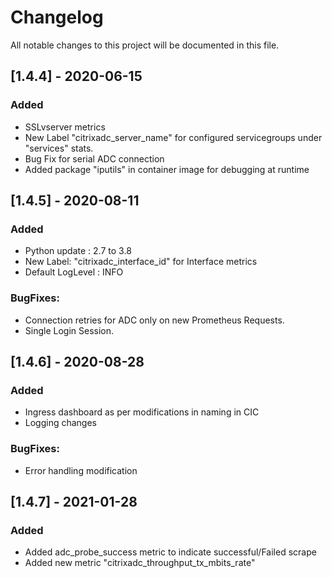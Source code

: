 # Changelog
All notable changes to this project will be documented in this file.


## [1.4.4] - 2020-06-15
### Added
 - SSLvserver metrics
 - New Label "citrixadc_server_name" for configured servicegroups under "services" stats.
 - Bug Fix for serial ADC connection 
 - Added package "iputils" in container image for debugging at runtime
 
## [1.4.5] - 2020-08-11
### Added
 - Python update : 2.7 to 3.8
 - New Label: "citrixadc_interface_id" for Interface metrics
 - Default LogLevel : INFO

### BugFixes:
 - Connection retries for ADC only on new Prometheus Requests.
 - Single Login Session.

## [1.4.6] - 2020-08-28
### Added
 - Ingress dashboard as per modifications in naming in CIC
 - Logging changes

### BugFixes:
 - Error handling modification


## [1.4.7] - 2021-01-28
### Added
 - Added adc_probe_success metric to indicate successful/Failed scrape
 - Added new metric "citrixadc_throughput_tx_mbits_rate"
